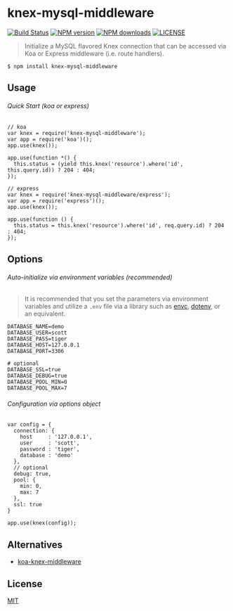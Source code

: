 # knex-mysql-middleware

[![Build Status](http://img.shields.io/travis/wilmoore/knex-mysql-middleware.svg)](https://travis-ci.org/wilmoore/knex-mysql-middleware) [![NPM version](http://img.shields.io/npm/v/knex-mysql-middleware.svg)](https://www.npmjs.org/package/knex-mysql-middleware) [![NPM downloads](http://img.shields.io/npm/dm/knex-mysql-middleware.svg)](https://www.npmjs.org/package/knex-mysql-middleware) [![LICENSE](http://img.shields.io/npm/l/knex-mysql-middleware.svg)](LICENSE)

> Initialize a MySQL flavored Knex connection that can be accessed via Koa or Express middleware (i.e. route handlers).

    $ npm install knex-mysql-middleware

## Usage

###### Quick Start (koa or express)

    // koa
    var knex = require('knex-mysql-middleware');
    var app = require('koa')();
    app.use(knex());

    app.use(function *() {
      this.status = (yield this.knex('resource').where('id', this.query.id)) ? 204 : 404;
    });

    // express
    var knex = require('knex-mysql-middleware/express');
    var app = require('express')();
    app.use(knex());

    app.use(function () {
      this.status = this.knex('resource').where('id', req.query.id) ? 204 : 404;
    });

## Options

###### Auto-initialize via environment variables (recommended)

> It is recommended that you set the parameters via environment variables and utilize a `.env` file via a library such as [envc], [dotenv], or an equivalent.

    DATABASE_NAME=demo
    DATABASE_USER=scott
    DATABASE_PASS=tiger
    DATABASE_HOST=127.0.0.1
    DATABASE_PORT=3306

    # optional
    DATABASE_SSL=true
    DATABASE_DEBUG=true
    DATABASE_POOL_MIN=0
    DATABASE_POOL_MAX=7

###### Configuration via options object

    var config = {
      connection: {
        host     : '127.0.0.1',
        user     : 'scott',
        password : 'tiger',
        database : 'demo'
      },
      // optional
      debug: true,
      pool: {
        min: 0,
        max: 7
      },
      ssl: true
    }

    app.use(knex(config));

## Alternatives

- [koa-knex-middleware]

## License

  [MIT](LICENSE)

[koa-knex-middleware]: https://www.npmjs.org/package/koa-knex
[envc]: https://www.npmjs.org/package/envc
[dotenv]: https://www.npmjs.org/package/dotenv

